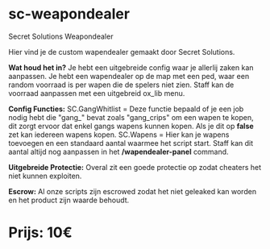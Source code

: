 # sc-weapondealer
Secret Solutions Weapondealer

Hier vind je de custom wapendealer gemaakt door Secret Solutions.

**Wat houd het in?**
Je hebt een uitgebreide config waar je allerlij zaken kan aanpassen. Je hebt een wapendealer op de map met een ped, waar een random voorraad is per wapen die de spelers niet zien. Staff kan de voorraad aanpassen met een uitgebreid ox_lib menu.

**Config Functies:**
SC.GangWhitlist = Deze functie bepaald of je een job nodig hebt die "gang_" bevat zoals "gang_crips" om een wapen te kopen, dit zorgt ervoor dat enkel gangs wapens kunnen kopen. Als je dit op **false** zet kan iedereen wapens kopen.
SC.Wapens = Hier kan je wapens toevoegen en een standaard aantal waarmee het script start. Staff kan dit aantal altijd nog aanpassen in het **/wapendealer-panel** command.

**Uitgebreide Protectie:**
Overal zit een goede protectie op zodat cheaters het niet kunnen exploiten.

**Escrow:**
Al onze scripts zijn escrowed zodat het niet geleaked kan worden en het product zijn waarde behoudt.

# Prijs: 10€
